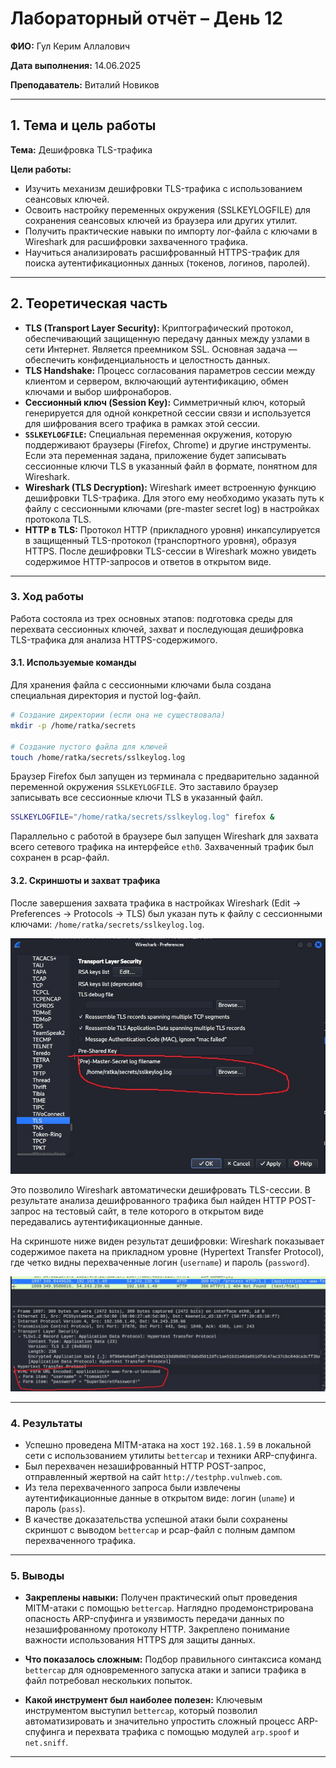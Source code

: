 
# Лабораторный отчёт – День 12


**ФИО:** Гул Керим Аллалович
 
**Дата выполнения:** 14.06.2025

**Преподаватель:** Виталий Новиков 


---

## 1. Тема и цель работы

**Тема:** Дешифровка TLS-трафика

**Цели работы:**

- Изучить механизм дешифровки TLS-трафика с использованием сеансовых ключей.
- Освоить настройку переменных окружения (SSLKEYLOGFILE) для сохранения сеансовых ключей из браузера или других утилит.
- Получить практические навыки по импорту лог-файла с ключами в Wireshark для расшифровки захваченного трафика.
- Научиться анализировать расшифрованный HTTPS-трафик для поиска аутентификационных данных (токенов, логинов, паролей).
---

## 2. Теоретическая часть

*   **TLS (Transport Layer Security):** Криптографический протокол, обеспечивающий защищенную передачу данных между узлами в сети Интернет. Является преемником SSL. Основная задача — обеспечить конфиденциальность и целостность данных.
*   **TLS Handshake:** Процесс согласования параметров сессии между клиентом и сервером, включающий аутентификацию, обмен ключами и выбор шифронаборов.
*   **Сессионный ключ (Session Key):** Симметричный ключ, который генерируется для одной конкретной сессии связи и используется для шифрования всего трафика в рамках этой сессии.
*   **`SSLKEYLOGFILE`:** Специальная переменная окружения, которую поддерживают браузеры (Firefox, Chrome) и другие инструменты. Если эта переменная задана, приложение будет записывать сессионные ключи TLS в указанный файл в формате, понятном для Wireshark.
*   **Wireshark (TLS Decryption):** Wireshark имеет встроенную функцию дешифровки TLS-трафика. Для этого ему необходимо указать путь к файлу с сессионными ключами (pre-master secret log) в настройках протокола TLS.
*   **HTTP в TLS:** Протокол HTTP (прикладного уровня) инкапсулируется в защищенный TLS-протокол (транспортного уровня), образуя HTTPS. После дешифровки TLS-сессии в Wireshark можно увидеть содержимое HTTP-запросов и ответов в открытом виде.

---

### 3. Ход работы

Работа состояла из трех основных этапов: подготовка среды для перехвата сессионных ключей, захват и последующая дешифровка TLS-трафика для анализа HTTPS-содержимого.


#### 3.1. Используемые команды

Для хранения файла с сессионными ключами была создана специальная директория и пустой log-файл.

```bash
# Создание директории (если она не существовала)
mkdir -p /home/ratka/secrets

# Создание пустого файла для ключей
touch /home/ratka/secrets/sslkeylog.log
```
Браузер Firefox был запущен из терминала с предварительно заданной переменной окружения `SSLKEYLOGFILE`. Это заставило браузер записывать все сессионные ключи TLS в указанный файл.

```bash
SSLKEYLOGFILE="/home/ratka/secrets/sslkeylog.log" firefox &
```

Параллельно с работой в браузере был запущен Wireshark для захвата всего сетевого трафика на интерфейсе `eth0`. Захваченный трафик был сохранен в pcap-файл.

#### 3.2. Скриншоты и захват трафика

После завершения захвата трафика в настройках Wireshark (Edit -> Preferences -> Protocols -> TLS) был указан путь к файлу с сессионными ключами: `/home/ratka/secrets/sslkeylog.log`.

![wireshark](https://raw.githubusercontent.com/Nelass1c/practica-konvey/main/day12/screenshots/sslkeys.jpg)

Это позволило Wireshark автоматически дешифровать TLS-сессии. В результате анализа дешифрованного трафика был найден HTTP POST-запрос на тестовый сайт, в теле которого в открытом виде передавались аутентификационные данные.

На скриншоте ниже виден результат дешифровки: Wireshark показывает содержимое пакета на прикладном уровне (Hypertext Transfer Protocol), где четко видны перехваченные логин (`username`) и пароль (`password`).

![Дешифрованный трафик с учетными данными](https://raw.githubusercontent.com/Nelass1c/practica-konvey/main/day12/screenshots/PAROL.jpg)

---

### 4. Результаты

*   Успешно проведена MITM-атака на хост `192.168.1.59` в локальной сети с использованием утилиты `bettercap` и техники ARP-спуфинга.
*   Был перехвачен незашифрованный HTTP POST-запрос, отправленный жертвой на сайт `http://testphp.vulnweb.com`.
*   Из тела перехваченного запроса были извлечены аутентификационные данные в открытом виде: логин (`uname`) и пароль (`pass`).
*   В качестве доказательства успешной атаки были сохранены скриншот с выводом `bettercap` и pcap-файл с полным дампом перехваченного трафика.

---

### 5. Выводы

*   **Закреплены навыки:** Получен практический опыт проведения MITM-атаки с помощью `bettercap`. Наглядно продемонстрирована опасность ARP-спуфинга и уязвимость передачи данных по незашифрованному протоколу HTTP. Закреплено понимание важности использования HTTPS для защиты данных.

*   **Что показалось сложным:** Подбор правильного синтаксиса команд `bettercap` для одновременного запуска атаки и записи трафика в файл потребовал нескольких попыток.

*   **Какой инструмент был наиболее полезен:** Ключевым инструментом выступил `bettercap`, который позволил автоматизировать и значительно упростить сложный процесс ARP-спуфинга и перехвата трафика с помощью модулей `arp.spoof` и `net.sniff`.

---